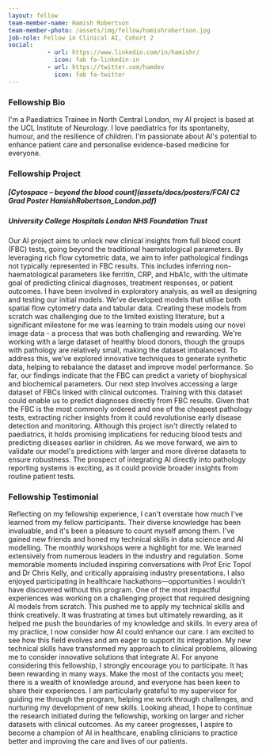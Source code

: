 ```yaml
---
layout: fellow
team-member-name: Hamish Robertson
team-member-photo: /assets/img/fellow/hamishrobertson.jpg
job-role: Fellow in Clinical AI, Cohort 2
social:
           - url: https://www.linkedin.com/in/hamishr/
             icon: fab fa-linkedin-in
           - url: https://twitter.com/hamdev
             icon: fab fa-twitter
---
```


### Fellowship Bio
I'm a Paediatrics Trainee in North Central London, my AI project is based at the UCL Institute of Neurology. I love paediatrics for its spontaneity, humour, and the resilience of children. I'm passionate about AI's potential to enhance patient care and personalise evidence-based medicine for everyone.


### Fellowship Project
##### _[Cytospace – beyond the blood count](assets/docs/posters/FCAI C2 Grad Poster HamishRobertson_London.pdf)_
##### University College Hospitals London NHS Foundation Trust

Our AI project aims to unlock new clinical insights from full blood count (FBC) tests, going beyond the traditional haematological parameters. By leveraging rich flow cytometric data, we aim to infer pathological findings not typically represented in FBC results. This includes inferring non-haematological parameters like ferritin, CRP, and HbA1c, with the ultimate goal of predicting clinical diagnoses, treatment responses, or patient outcomes. I have been involved in exploratory analysis, as well as designing and testing our initial models. We've developed models that utilise both spatial flow cytometry data and tabular data. Creating these models from scratch was challenging due to the limited existing literature, but a significant milestone for me was learning to train models using our novel image data - a process that was both challenging and rewarding. We're working with a large dataset of healthy blood donors, though the groups with pathology are relatively small, making the dataset imbalanced. To address this, we've explored innovative techniques to generate synthetic data, helping to rebalance the dataset and improve model performance. So far, our findings indicate that the FBC can predict a variety of biophysical and biochemical parameters. Our next step involves accessing a large dataset of FBCs linked with clinical outcomes. Training with this dataset could enable us to predict diagnoses directly from FBC results. Given that the FBC is the most commonly ordered and one of the cheapest pathology tests, extracting richer insights from it could revolutionise early disease detection and monitoring. Although this project isn't directly related to paediatrics, it holds promising implications for reducing blood tests and predicting diseases earlier in children. As we move forward, we aim to validate our model's predictions with larger and more diverse datasets to ensure robustness. The prospect of integrating AI directly into pathology reporting systems is exciting, as it could provide broader insights from routine patient tests.

### Fellowship Testimonial
Reflecting on my fellowship experience, I can't overstate how much I've learned from my fellow participants. Their diverse knowledge has been invaluable, and it's been a pleasure to count myself among them. I've gained new friends and honed my technical skills in data science and AI modelling. The monthly workshops were a highlight for me. We learned extensively from numerous leaders in the industry and regulation. Some memorable moments included inspiring conversations with Prof Eric Topol and Dr Chris Kelly, and critically appraising industry presentations. I also enjoyed participating in healthcare hackathons—opportunities I wouldn’t have discovered without this program. One of the most impactful experiences was working on a challenging project that required designing AI models from scratch. This pushed me to apply my technical skills and think creatively. It was frustrating at times but ultimately rewarding, as it helped me push the boundaries of my knowledge and skills. In every area of my practice, I now consider how AI could enhance our care. I am excited to see how this field evolves and am eager to support its integration. My new technical skills have transformed my approach to clinical problems, allowing me to consider innovative solutions that integrate AI. For anyone considering this fellowship, I strongly encourage you to participate. It has been rewarding in many ways. Make the most of the contacts you meet; there is a wealth of knowledge around, and everyone has been keen to share their experiences. I am particularly grateful to my supervisor for guiding me through the program, helping me work through challenges, and nurturing my development of new skills. Looking ahead, I hope to continue the research initiated during the fellowship, working on larger and richer datasets with clinical outcomes. As my career progresses, I aspire to become a champion of AI in healthcare, enabling clinicians to practice better and improving the care and lives of our patients.

